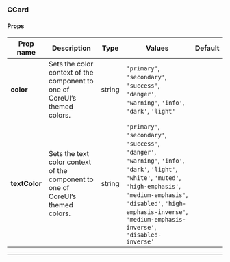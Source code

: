 ### CCard

#### Props

| Prop name     | Description                                                                    | Type   | Values                                                                                                                                                                                                                                                    | Default |
| ------------- | ------------------------------------------------------------------------------ | ------ | --------------------------------------------------------------------------------------------------------------------------------------------------------------------------------------------------------------------------------------------------------- | ------- |
| **color**     | Sets the color context of the component to one of CoreUI’s themed colors.      | string | `'primary'`, `'secondary'`, `'success'`, `'danger'`, `'warning'`, `'info'`, `'dark'`, `'light'`                                                                                                                                                           |         |
| **textColor** | Sets the text color context of the component to one of CoreUI’s themed colors. | string | `'primary'`, `'secondary'`, `'success'`, `'danger'`, `'warning'`, `'info'`, `'dark'`, `'light'`, `'white'`, `'muted'`, `'high-emphasis'`, `'medium-emphasis'`, `'disabled'`, `'high-emphasis-inverse'`, `'medium-emphasis-inverse'`, `'disabled-inverse'` |         |

---
